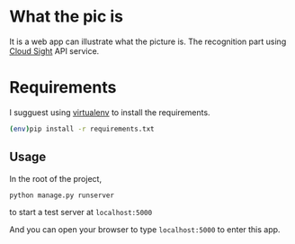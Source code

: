 # What the pic is

It is a web app can illustrate what the picture is. The recognition part using [Cloud Sight](http://cloudsightapi.com/) API service.

# Requirements

I sugguest using [virtualenv](https://github.com/pypa/virtualenv) to install the requirements.

``` bash
(env)pip install -r requirements.txt
```

## Usage

In the root of the project,

``` shell
python manage.py runserver
```

to start a test server at `localhost:5000`

And you can open your browser to type `localhost:5000` to enter this app.